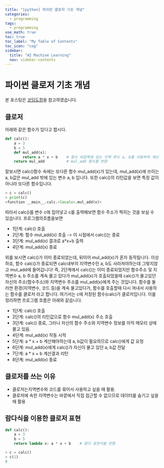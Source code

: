 ```yaml
---
title: "[python] 파이썬 클로저 기초 개념" 
categories:
  - programming
tags:
  - programming
use_math: true
toc: true
toc_label: "My Table of Contents"
toc_icon: "cog"
sidebar:
  title: "AI Machine Learning"
  nav: sidebar-contents
---
```


# 파이썬 클로저 기초 개념

본 포스팅은 [코딩도장](https://dojang.io/mod/page/view.php?id=2366)을 참고하였습니다.

## 클로저 

아래와 같은 함수가 있다고 합시다.

```python
def calc():
    a = 3
    b = 5
    def mul_add(x):
        return a * x + b    # 함수 바깥쪽에 있는 지역 변수 a, b를 사용하여 계산
    return mul_add          # mul_add 함수를 반환
```
잘보시면 calc()함수 속에는 또다른 함수 mul_add(x)가 있는데,
mul_add(x)에 쓰이는 a, b값은 mul_add 밖에 있는 변수 a, b 입니다.
또한 calc()의 리턴값을 보면 특정 값이 아니라 또다른 함수입니다. 

```python
> c = calc()
> print(c)
<function __main__.calc.<locals>.mul_add(x)>
```

따라서 calc()를 변수 c에 집어넣고 c를 출력해보면 함수 주소가 찍히는 것을 보실 수 있습니다. 
프로그램의흐름을보면 

* 1단계: calc() 호출
* 2단계: 함수 mul_add(x) 호출 -> 이 시점에서 calc()는 종료
* 3단계: mul_add(x) 결과로 a*x+b 출력
* 4단계: mul_add(x) 종료

위를 보시면 calc()가 이미 종료되었는데, 
뒤이어 mul_add(x)가 혼자 동작됩니다. 
이상하죠, 함수 calc()가 종료되면 calc내부의 지역변수인 a, b도 사라져야하는데 그렇지않고 
mul_add에 들어갑니다!
즉, 2단계에서 calc()는 이미 종료되었지만 함수주소 및 지역변수 a, b 주소를 계속 물고 있다가 
mul_add(x)가 호출되었을때 calc()가 물고있던 자신의 주소(함수주소)와 지역변수 주소를 mul_add(x)에게 주는 것입니다. 
함수를 둘러싼 환경(지역변수, 코드 등)을 계속 물고있다가, 함수를 호출할때 다시 꺼내서 사용하는 함수를 클로저 라고 합니다. 
여기서는 c에 저장된 함수(calc)가 클로저입니다. 
이를 정리하면 프로그램 흐름은 아래와 같습니다.

* 1단계: calc() 호출
* 2단계: calc()의 리턴값으로 함수 mul_add(x) 주소 호출
* 3단계: calc() 종료, 그러나 자신의 함수 주소와 지역변수 정보를 아직 메모리 상에 물고 있음.
* 4단계: mul_add(x) 작동 시작
* 5단계: a * x + b 계산해야하는데 a, b값이 필요하므로 calc()에게 값 요청
* 6단계: mul_add(x)에게 calc()가 자신이 물고 있던 a, b값 전달
* 7단계: a * x + b 계산결과 리턴
* 8단계: mul_add(x) 종료 

 ## 클로저를 쓰는 이유

* 클로저는지역변수와 코드를 묶어서 사용하고 싶을 때 활용. 
* 클로저에 속한 지역변수는 바깥에서 직접 접근할 수 없으므로 데이터를 숨기고 싶을 때 활용

## 람다식을 이용한 클로저 표현

```python
def calc():
    a = 3
    b = 5
    return lambda x: a * x + b    # 람다 표현식을 반환 
```

```python
> c = calc()
> c(1)
8
```

